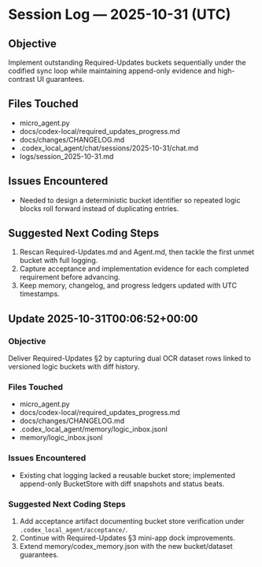 # Session Log — 2025-10-31 (UTC)

## Objective
Implement outstanding Required-Updates buckets sequentially under the codified sync loop while maintaining append-only evidence and high-contrast UI guarantees.

## Files Touched
- micro_agent.py
- docs/codex-local/required_updates_progress.md
- docs/changes/CHANGELOG.md
- .codex_local_agent/chat/sessions/2025-10-31/chat.md
- logs/session_2025-10-31.md

## Issues Encountered
- Needed to design a deterministic bucket identifier so repeated logic blocks roll forward instead of duplicating entries.

## Suggested Next Coding Steps
1. Rescan Required-Updates.md and Agent.md, then tackle the first unmet bucket with full logging.
2. Capture acceptance and implementation evidence for each completed requirement before advancing.
3. Keep memory, changelog, and progress ledgers updated with UTC timestamps.

## Update 2025-10-31T00:06:52+00:00
### Objective
Deliver Required-Updates §2 by capturing dual OCR dataset rows linked to versioned logic buckets with diff history.
### Files Touched
- micro_agent.py
- docs/codex-local/required_updates_progress.md
- docs/changes/CHANGELOG.md
- .codex_local_agent/memory/logic_inbox.jsonl
- memory/logic_inbox.jsonl
### Issues Encountered
- Existing chat logging lacked a reusable bucket store; implemented append-only BucketStore with diff snapshots and status beats.
### Suggested Next Coding Steps
1. Add acceptance artifact documenting bucket store verification under `.codex_local_agent/acceptance/`.
2. Continue with Required-Updates §3 mini-app dock improvements.
3. Extend memory/codex_memory.json with the new bucket/dataset guarantees.
